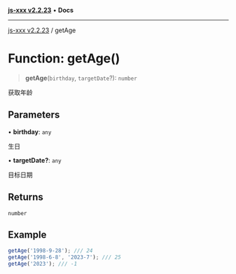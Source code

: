 [**js-xxx v2.2.23**](../README.md) • **Docs**

***

[js-xxx v2.2.23](../README.md) / getAge

# Function: getAge()

> **getAge**(`birthday`, `targetDate`?): `number`

获取年龄

## Parameters

• **birthday**: `any`

生日

• **targetDate?**: `any`

目标日期

## Returns

`number`

## Example

```ts
getAge('1998-9-28'); /// 24
getAge('1998-6-8', '2023-7'); /// 25
getAge('2023'); /// -1
```
